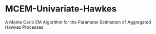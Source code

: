 # MCEM-Univariate-Hawkes
A Monte Carlo EM Algorithm for the Parameter Estimation of Aggregated Hawkes Processes
